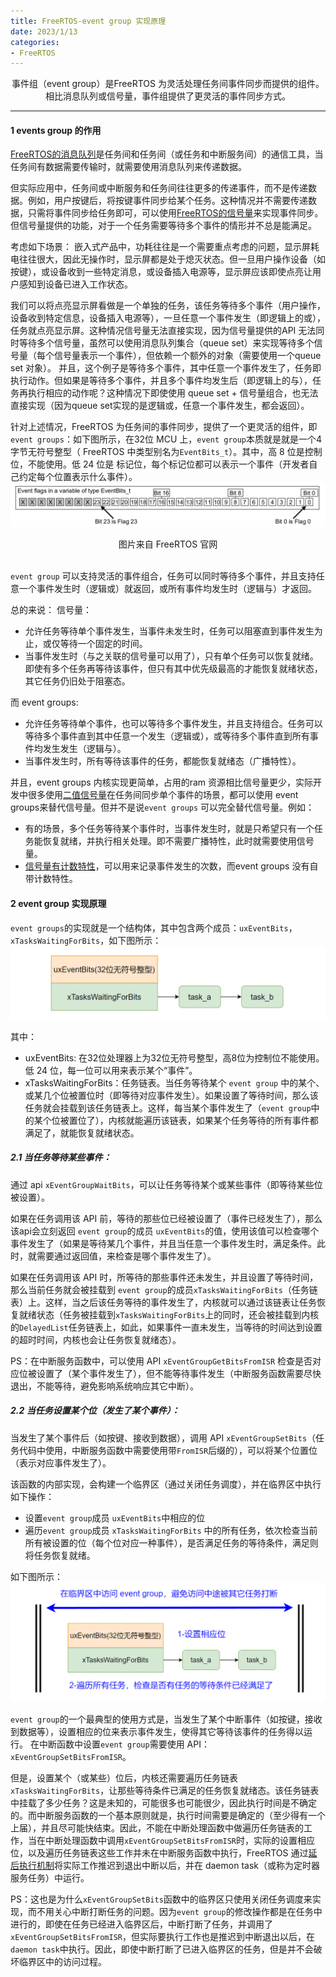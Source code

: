 ```yaml
---
title: FreeRTOS-event group 实现原理
date: 2023/1/13
categories: 
- FreeRTOS
---
```


<center>
事件组（event group）是FreeRTOS 为灵活处理任务间事件同步而提供的组件。相比消息队列或信号量，事件组提供了更灵活的事件同步方式。
</center>

<!--more-->

***

#### 1 events group 的作用

[FreeRTOS的消息队列](https://fengxun2017.github.io/2022/12/12/FreeRTOS-use-queue/)是任务间和任务间（或任务和中断服务间）的通信工具，当任务间有数据需要传输时，就需要使用消息队列来传递数据。

但实际应用中，任务间或中断服务和任务间往往更多的传递事件，而不是传递数据。例如，用户按键后，将按键事件同步给某个任务。这种情况并不需要传递数据，只需将事件同步给任务即可，可以使用[FreeRTOS的信号量](https://fengxun2017.github.io/2022/12/15/FreeRTOS-use-binary-semaphore/)来实现事件同步。但信号量提供的功能，对于一个任务需要等待多个事件的情形并不总是能满足。

考虑如下场景：
嵌入式产品中，功耗往往是一个需要重点考虑的问题，显示屏耗电往往很大，因此无操作时，显示屏都是处于熄灭状态。但一旦用户操作设备（如按键），或设备收到一些特定消息，或设备插入电源等，显示屏应该即使点亮让用户感知到设备已进入工作状态。 

我们可以将点亮显示屏看做是一个单独的任务，该任务等待多个事件（用户操作，设备收到特定信息，设备插入电源等），一旦任意一个事件发生（即逻辑上的或），任务就点亮显示屏。这种情况信号量无法直接实现，因为信号量提供的API 无法同时等待多个信号量，虽然可以使用消息队列集合（queue set）来实现等待多个信号量（每个信号量表示一个事件），但依赖一个额外的对象（需要使用一个queue set 对象）。
并且，这个例子是等待多个事件，其中任意一个事件发生了，任务即执行动作。但如果是等待多个事件，并且多个事件均发生后（即逻辑上的与），任务再执行相应的动作呢？这种情况下即使使用 queue set + 信号量组合，也无法直接实现（因为queue set实现的是逻辑或，任意一个事件发生，都会返回）。

针对上述情况，FreeRTOS 为任务间的事件同步，提供了一个更灵活的组件，即 `event groups`：如下图所示，在32位 MCU 上，`event group`本质就是就是一个4字节无符号整型（ FreeRTOS 中类型别名为`EventBits_t`）。其中，高 8 位是控制位，不能使用。低 24 位是 标记位，每个标记位都可以表示一个事件（开发者自己约定每个位置表示什么事件）。
![](./FreeRTOS-event-group/event_group.png)
<center> 图片来自 FreeRTOS 官网 </center>
<br>

`event group` 可以支持灵活的事件组合，任务可以同时等待多个事件，并且支持任意一个事件发生时（逻辑或）就返回，或所有事件均发生时（逻辑与）才返回。

总的来说：
信号量：
 - 允许任务等待单个事件发生，当事件未发生时，任务可以阻塞直到事件发生为止，或仅等待一个固定的时间。
 - 当事件发生时（与之关联的信号量可以用了），只有单个任务可以恢复就绪。即使有多个任务再等待该事件，但只有其中优先级最高的才能恢复就绪状态，其它任务仍旧处于阻塞态。

而 event groups:
 - 允许任务等待单个事件，也可以等待多个事件发生，并且支持组合。任务可以等待多个事件直到其中任意一个发生（逻辑或），或等待多个事件直到所有事件均发生发生（逻辑与）。
 - 当事件发生时，所有等待该事件的任务，都能恢复就绪态（广播特性）。

并且，event groups 内核实现更简单，占用的ram 资源相比信号量更少，实际开发中很多使用[二值信号量](https://fengxun2017.github.io/2022/12/15/FreeRTOS-use-binary-semaphore/)在任务间同步单个事件的场景，都可以使用 event groups来替代信号量。但并不是说`event groups` 可以完全替代信号量。例如：
- 有的场景，多个任务等待某个事件时，当事件发生时，就是只希望只有一个任务能恢复就绪，并执行相关处理。即不需要广播特性，此时就需要使用信号量。
- [信号量有计数特性](https://fengxun2017.github.io/2022/12/17/FreeRTOS-use-counting-semaphore/)，可以用来记录事件发生的次数，而event groups 没有自带计数特性。

#### 2 event group 实现原理


`event groups`的实现就是一个结构体，其中包含两个成员：`uxEventBits`，`xTasksWaitingForBits`，如下图所示：
![](./FreeRTOS-event-group/event-group-struct.png)

其中：
 - uxEventBits: 在32位处理器上为32位无符号整型，高8位为控制位不能使用。低 24 位，每一位可以用来表示某个“事件”。
 - xTasksWaitingForBits：任务链表。当任务等待某个 `event group` 中的某个、或某几个位被置位时（即等待对应事件发生）。如果设置了等待时间，那么该任务就会挂载到该任务链表上。这样，每当某个事件发生了（`event group`中的某个位被置位了），内核就能遍历该链表，如果某个任务等待的所有事件都满足了，就能恢复就绪状态。


##### 2.1 当任务等待某些事件：
通过 api `xEventGroupWaitBits`，可以让任务等待某个或某些事件（即等待某些位被设置）。

如果在任务调用该 API 前，等待的那些位已经被设置了（事件已经发生了），那么该api会立刻返回 `event group`的成员 `uxEventBits`的值，使用该值可以检查哪个事件发生了（如果是等待某几个事件，并且当任意一个事件发生时，满足条件。此时，就需要通过返回值，来检查是哪个事件发生了）。

如果在任务调用该 API 时，所等待的那些事件还未发生，并且设置了等待时间，那么当前任务就会被挂载到 `event group`的成员`xTasksWaitingForBits`（任务链表）上。这样，当之后该任务等待的事件发生了，内核就可以通过该链表让任务恢复就绪状态（任务被挂载到`xTasksWaitingForBits`上的同时，还会被挂载到内核的`DelayedList`任务链表上，如此，如果事件一直未发生，当等待的时间达到设置的超时时间，内核也会让任务恢复就绪态）。

PS：在中断服务函数中，可以使用 API `xEventGroupGetBitsFromISR` 检查是否对应位被设置了（某个事件发生了），但不能等待事件发生（中断服务函数需要尽快退出，不能等待，避免影响系统响应其它中断）。


##### 2.2 当任务设置某个位（发生了某个事件）：
当发生了某个事件后（如按键、接收到数据），调用 API `xEventGroupSetBits`（任务代码中使用，中断服务函数中需要使用带`FromISR`后缀的），可以将某个位置位（表示对应事件发生了）。

该函数的内部实现，会构建一个临界区（通过关闭任务调度），并在临界区中执行如下操作：

 - 设置`event group`成员 `uxEventBits`中相应的位
 - 遍历`event group`成员 `xTasksWaitingForBits` 中的所有任务，依次检查当前所有被设置的位（每个位对应一种事件），是否满足任务的等待条件，满足则将任务恢复就绪。

如下图所示：
![](./FreeRTOS-event-group/set-event.png)


`event group`的一个最典型的使用方式是，当发生了某个中断事件（如按键，接收到数据等），设置相应的位来表示事件发生，使得其它等待该事件的任务得以运行。 在中断函数中设置`event group`需要使用 API：`xEventGroupSetBitsFromISR`。

但是，设置某个（或某些）位后，内核还需要遍历任务链表`xTasksWaitingForBits`，让那些等待条件已满足的任务恢复就绪态。该任务链表中挂载了多少任务？这是未知的，可能很多也可能很少，因此执行时间是不确定的。而中断服务函数的一个基本原则就是，执行时间需要是确定的（至少得有一个上届），并且尽可能快结束。因此，不能在中断处理函数中做遍历任务链表的工作，当在中断处理函数中调用`xEventGroupSetBitsFromISR`时，实际的设置相应位，以及遍历任务链表这些工作并未在中断服务函数中执行，FreeRTOS 通过[延后执行机制](https://fengxun2017.github.io/2022/12/01/FreeRTOS-deferring-work/)将实际工作推迟到退出中断以后，并在 daemon task（或称为定时器服务任务）中运行。

PS：这也是为什么`xEventGroupSetBits`函数中的临界区只使用关闭任务调度来实现，而不用关心中断打断任务的问题。因为`event group`的修改操作都是在任务中进行的，即使在任务已经进入临界区后，中断打断了任务，并调用了`xEventGroupSetBitsFromISR`，但实际要执行工作也是推迟到中断退出以后，在`daemon task`中执行。因此，即使中断打断了已进入临界区的任务，但是并不会破坏临界区中的访问过程。

